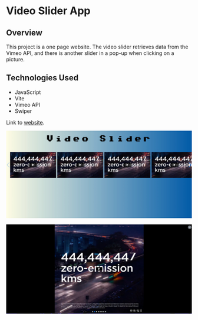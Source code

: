 # Video Slider App
## Overview
This project is a one page website. The video slider retrieves data from the Vimeo API, and there is another slider in a pop-up when clicking on a picture.

## Technologies Used

- JavaScript
- Vite
- Vimeo API
- Swiper

Link to [website](https://dreamy-pixie-8cddb9.netlify.app).

![main page](./public/readme1.jpg)

![pop up](./public/readme2.jpg)
